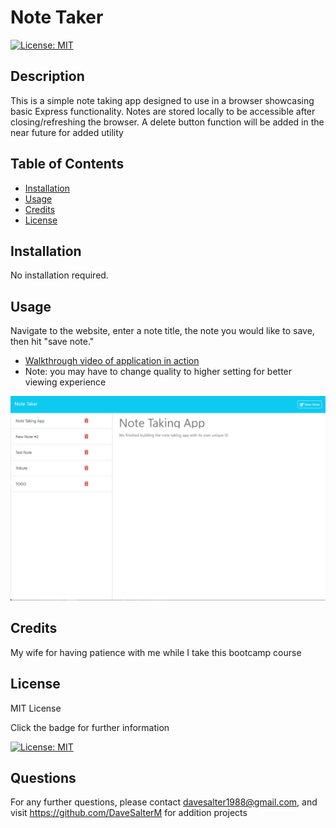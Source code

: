 
  
  # Note Taker

  [![License: MIT](https://img.shields.io/badge/License-MIT-yellow.svg)](https://opensource.org/licenses/MIT)

  ## Description

  This is a simple note taking app designed to use in a browser showcasing basic Express functionality. Notes are stored locally to be accessible after closing/refreshing the browser. A delete button function will be added in the near future for added utility

  ## Table of Contents

  - [Installation](#installation)
  - [Usage](#usage)
  - [Credits](#credits)
  - [License](#license)

  ## Installation

  No installation required.

  ## Usage

   Navigate to the website, enter a note title, the note you would like to save, then hit "save note."

   - [Walkthrough video of application in action](https://drive.google.com/file/d/1UDEe7Tvfdyu_A9x96ZiWgKXqPWJFlM9j/view?usp=sharing)
  - Note: you may have to change quality to higher setting for better viewing experience

  ![](./public/assets/images/screenshot.png)
  
  ## Credits 

  My wife for having patience with me while I take this bootcamp course

  ## License

  MIT License 

  Click the badge for further information

  [![License: MIT](https://img.shields.io/badge/License-MIT-yellow.svg)](https://opensource.org/licenses/MIT)

  ## Questions
  
  For any further questions, please contact davesalter1988@gmail.com, and visit https://github.com/DaveSalterM for addition projects
